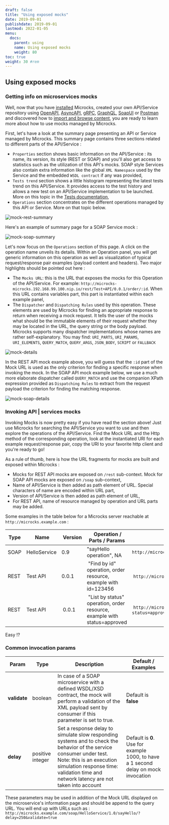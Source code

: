 ```yaml
---
draft: false
title: "Using exposed mocks"
date: 2019-09-01
publishdate: 2019-09-01
lastmod: 2022-01-05
menu:
  docs:
    parent: using
    name: Using exposed mocks
    weight: 80
toc: true
weight: 30 #rem
---
```


## Using exposed mocks
    
### Getting info on microservices mocks
			
Well, now that you have [installed](/documentation/getting-started) Microcks, created your own API/Service repository using [OpenAPI](../openapi/), [AsyncAPI](../asyncapi/), [gRPC](../grpc/), [GraphQL](../graphql/), [SoapUI](../soapui/) or [Postman](../postman/) and discovered how to [import and browse content](/documentation/getting-started), you are ready to learn more about how to use mocks managed by Microcks.

First, let's have a look at the summary page presenting an API or Service managed by Microcks. This summary page contains three sections related to different parts of the API/Service :

* `Properties` section shows basic information on the API/Service : its name, its version, its style (REST or SOAP) and you'll also get access to statistics such as the utilization of this API's mocks. SOAP style Services also contain extra information like the global `XML Namespace` used by the Service and the embedded `WSDL contract` if any was provided,
* `Tests trend` section shows a little histogram representing the latest tests trend on this API/Service. It provides access to the test history and allows a new test on an API/Service implementation to be launched. More on this topic in the [Tests documentation](/documentation/using/tests),
* `Operations` section concentrates on the different operations managed by this API or Service. More on that topic below.

			
![mock-rest-summary](/images/mock-rest-summary.png)
			
Here's an example of summary page for a SOAP Service mock :
			
![mock-soap-summary](/images/mock-soap-summary.png)
			
Let's now focus on the `Operations` section of this page. A click on the operation name unveils its details. Within an Operation panel, you will get generic information on this operation as well as visualization of typical request/response pair examples (payload content and headers). Two major highlights should be pointed out here :

* The `Mocks URL`: this is the URL that exposes the mocks for this Operation of the API/Service. For example: `http://microcks-microcks.192.168.99.100.nip.io/rest/Test+API/0.0.1/order/:id`. When this URL contains variables part, this part is instantiated within each example panel,
* The `Dispatcher` and `Dispatching Rules` used by this operation. These elements are used by Microcks for finding an appropriate response to return when receiving a mock request. It tells the user of the mocks what should be the immutable elements of their request whether they may be located in the URL, the query string or the body payload. Microcks supports many dispatcher implementations whose names are rather self-explanatory. You may find: `URI_PARTS`, `URI_PARAMS`, `URI_ELEMENTS`, `QUERY_MATCH`, `QUERY_ARGS`, `JSON_BODY`, `SCRIPT` or `FALLBACK`

![mock-details](/images/mock-details.png)

In the REST API mock example above, you will guess that the `:id` part of the Mock URL is used as the only criterion for finding a specific response when invoking the mock. In the SOAP API mock example below, we use a much more elaborate dispatcher called `QUERY_MATCH` and use the companion XPath expression provided as `Dispatching Rules` to extract from the request payload the criterion for finding the matching response.

![mock-soap-details](/images/mock-soap-details.png)

### Invoking API | services mocks

Invoking Mocks is now pretty easy if you have read the section above! Just use Microcks for searching the API/Service you want to use and then explore the operations of the API/Service. Find the Mock URL and the Http method of the corresponding operation, look at the instantiated URI for each example request/response pair, copy the URI to your favorite http client and you're ready to go!

As a rule of thumb, here is how the URL fragments for mocks are built and exposed within Microcks :

* Mocks for REST API mocks are exposed on `/rest` sub-context. Mock for SOAP API mocks are exposed on `/soap` sub-context,
* Name of API/Service is then added as path element of URL. Special characters of name are encoded within URL part,
* Version of API/Service is then added as path element of URL,
* For REST API, name of resource managed by operation and URL parts may be added.

Some examples in the table below for a Microcks server reachable at `http://microcks.example.com` :

| Type | Name | Version | Operation / Parts / Params | Full Mock URL |
| ---- | ---- | ------- | -------------------------- | -------- |
| SOAP | HelloService | 0.9 | "sayHello operation", NA | `http://microcks.example.com/soap/HelloService/0.9/` |
| REST | Test API | 0.0.1 | "Find by id" operation, order resource, example with id=123456 | `http://microcks.example.com/rest/Test+API/0.0.1/order/123456`|
| REST | Test API | 0.0.1 | "List by status" operation, order resource, example with status=approved | `http://microcks.example.com/rest/Test+API/0.0.1/order?status=approved` |

Easy !?

### Common invocation params

| Param | Type | Description | Default / Examples |
| ----- | ---- | ----------- | ------------------ |
| **validate** | boolean | In case of a SOAP microservice with a defined WSDL/XSD contract, the mock will perform a validation of the XML payload sent by consumer if this parameter is set to true. | Default is **false** |
| **delay** | positive integer | Set a response delay to simulate slow responding systems and to check the behavior of the service consumer under test. Note: this is an execution simulation response time: validation time and network latency are not taken into account | Default is **0**. Use for example 1000, to have a 1 second delay on mock invocation |

These parameters may be used in addition of the Mock URL displayed on the microservice's information page and should be append to the query URL. You will end up with URLs such as : `http://microcks.example.com/soap/HelloService/1.0/sayHello/?delay=250&validate=true`

